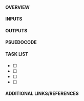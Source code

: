 #### OVERVIEW


#### INPUTS


#### OUTPUTS


#### PSUEDOCODE


#### TASK LIST
- [ ] 
- [ ]
- [ ]
- [ ]

#### ADDITIONAL LINKS/REFERENCES